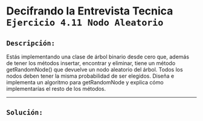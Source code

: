 # Decifrando la Entrevista Tecnica `Ejercicio 4.11 Nodo Aleatorio`

## `Descripción:`

Estás implementando una clase de árbol binario desde cero que, además de tener los métodos insertar, encontrar y eliminar, tiene un método getRandomNode() que devuelve un nodo aleatorio del árbol. Todos los nodos deben tener la misma probabilidad de ser elegidos. Diseña e implementa un algoritmo para getRandomNode y explica cómo implementarías el resto de los métodos.

---

## `Solución:`